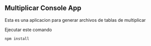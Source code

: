 

## Multiplicar Console App

Esta es una aplicacion para generar archivos de tablas de
multiplicar

Ejecutar este comando

```
npm install

```